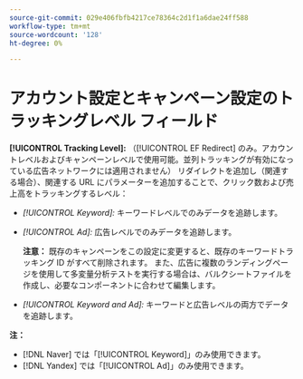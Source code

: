 ```yaml
---
source-git-commit: 029e406fbfb4217ce78364c2d1f1a6dae24ff588
workflow-type: tm+mt
source-wordcount: '128'
ht-degree: 0%

---
```

# アカウント設定とキャンペーン設定のトラッキングレベル フィールド

**[!UICONTROL Tracking Level]:** （[!UICONTROL EF Redirect] のみ。アカウントレベルおよびキャンペーンレベルで使用可能。並列トラッキングが有効になっている広告ネットワークには適用されません） リダイレクトを追加し（関連する場合）、関連する URL にパラメーターを追加することで、クリック数および売上高をトラッキングするレベル：

* *[!UICONTROL Keyword]:* キーワードレベルでのみデータを追跡します。

* *[!UICONTROL Ad]:* 広告レベルでのみデータを追跡します。

  **注意：** 既存のキャンペーンをこの設定に変更すると、既存のキーワードトラッキング ID がすべて削除されます。 また、広告に複数のランディングページを使用して多変量分析テストを実行する場合は、バルクシートファイルを作成し、必要なコンポーネントに合わせて編集します。

* *[!UICONTROL Keyword and Ad]:* キーワードと広告レベルの両方でデータを追跡します。

**注：**

* [!DNL Naver] では「[!UICONTROL Keyword]」のみ使用できます。
* [!DNL Yandex] では「[!UICONTROL Ad]」のみ使用できます。
